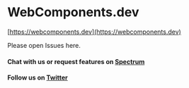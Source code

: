 # WebComponents.dev

[https://webcomponents.dev](https://webcomponents.dev)

Please open Issues here.

#### Chat with us or request features on [Spectrum](https://spectrum.chat/webcomponents-dev?tab=chat)
#### Follow us on [Twitter](https://twitter.com/webcomp_dev)
